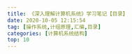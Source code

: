 ```yaml
---
title: 《深入理解计算机系统》学习笔记【目录】
date: 2020-10-05 12:15:54
tag: [操作系统,计组原理,汇编,目录]
categories: [计算机系统结构]
top: 10
---
```


